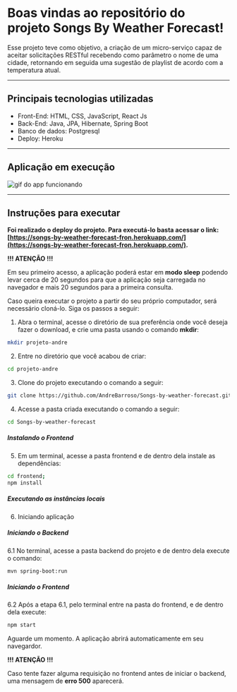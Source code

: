 # Boas vindas ao repositório do projeto Songs By Weather Forecast!

Esse projeto teve como objetivo, a criação de um micro-serviço capaz de aceitar solicitações RESTful recebendo como
parâmetro o nome de uma cidade, retornando em seguida uma sugestão de playlist de acordo com a temperatura atual.

---

## Principais tecnologias utilizadas

- Front-End: HTML, CSS, JavaScript, React Js
- Back-End: Java, JPA, Hibernate, Spring Boot
- Banco de dados: Postgresql
- Deploy: Heroku
---

## Aplicação em execução

![gif do app funcionando](https://github.com/AndreBarroso/Songs-by-weather-forecast/blob/master/frontend/public/songsPresentation.gif)

---

## Instruções para executar 

**Foi realizado o deploy do projeto. Para executá-lo basta acessar o link:
[https://songs-by-weather-forecast-fron.herokuapp.com/](https://songs-by-weather-forecast-fron.herokuapp.com/).**

**!!! ATENÇÃO !!!**

Em seu primeiro acesso, a aplicação poderá estar em **modo sleep** podendo levar cerca de 20 segundos
para que a aplicação seja carregada no navegador e mais 20 segundos para a primeira consulta.

Caso queira executar o projeto a partir do seu próprio computador, será necessário cloná-lo. Siga os passos a seguir:

1. Abra o terminal, acesse o diretório de sua preferência onde 
você deseja fazer o download, e crie uma pasta usando o comando **mkdir**:
```bash
mkdir projeto-andre
```

2. Entre no diretório que você acabou de criar: 
```bash
cd projeto-andre
```

3. Clone do projeto executando o comando a seguir:
```bash
git clone https://github.com/AndreBarroso/Songs-by-weather-forecast.git
```

4. Acesse a pasta criada executando o comando a seguir:
```bash
cd Songs-by-weather-forecast
```
##### Instalando o Frontend
5. Em um terminal, acesse a pasta frontend e  de dentro dela instale as dependências:
```bash
cd frontend;
npm install
```
##### Executando as instâncias locais
6. Iniciando aplicação

##### Iniciando o Backend
6.1 No terminal, acesse a pasta backend do projeto e de dentro dela execute o comando: 
```bash
mvn spring-boot:run
```
##### Iniciando o Frontend
6.2 Após a etapa 6.1, pelo terminal entre na pasta do frontend, e de dentro dela execute:
```bash
npm start
```
Aguarde um momento. A aplicação abrirá automaticamente em seu navegardor.

**!!! ATENÇÃO !!!**

Caso tente fazer alguma requisição no frontend antes de iniciar o backend, uma mensagem de **erro 500** aparecerá.
